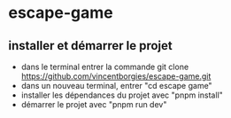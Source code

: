 # escape-game

## installer et démarrer le projet

-   dans le terminal entrer la commande git clone https://github.com/vincentborgies/escape-game.git
-   dans un nouveau terminal, entrer "cd escape game"
-   installer les dépendances du projet avec "pnpm install"
-   démarrer le projet avec "pnpm run dev"
